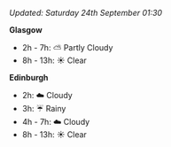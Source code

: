 *Updated: Saturday 24th September 01:30*

**Glasgow**

* 2h - 7h: :partly_sunny: Partly Cloudy
* 8h - 13h: :sunny: Clear

**Edinburgh**

* 2h: :cloud: Cloudy
* 3h: :umbrella: Rainy
* 4h - 7h: :cloud: Cloudy
* 8h - 13h: :sunny: Clear
